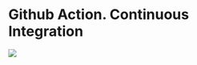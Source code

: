 # Github Action. Continuous Integration

![](https://github.com/mentorchita/103702/actions/workflows/maven-publish.yml/badge.svg)

